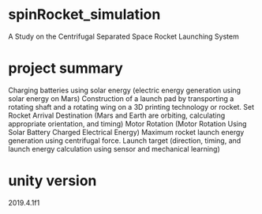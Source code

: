# spinRocket_simulation
A Study on the Centrifugal Separated Space Rocket Launching System

# project summary
Charging batteries using solar energy (electric energy generation using solar energy on Mars)
Construction of a launch pad by transporting a rotating shaft and a rotating wing on a 3D printing technology or rocket.
Set Rocket Arrival Destination (Mars and Earth are orbiting, calculating appropriate orientation, and timing)
Motor Rotation (Motor Rotation Using Solar Battery Charged Electrical Energy)
Maximum rocket launch energy generation using centrifugal force.
Launch target (direction, timing, and launch energy calculation using sensor and mechanical learning)

# unity version
2019.4.1f1
